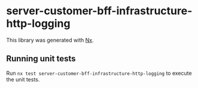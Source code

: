 # server-customer-bff-infrastructure-http-logging

This library was generated with [Nx](https://nx.dev).

## Running unit tests

Run `nx test server-customer-bff-infrastructure-http-logging` to execute the unit tests.

